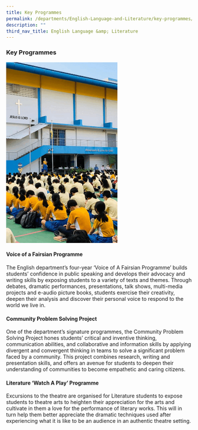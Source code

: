 ```yaml
---
title: Key Programmes
permalink: /departments/English-Language-and-Literature/key-programmes/
description: ""
third_nav_title: English Language &amp; Literature
---
```

### Key Programmes

<img src="/images/Dept Photos/EL-ezgif.gif" style="width:60%">


#### Voice of a Fairsian Programme

The English department’s four-year ‘Voice of A Fairsian Programme’ builds students’ confidence in public speaking and develops their advocacy and writing skills by exposing students to a variety of texts and themes. Through debates, dramatic performances, presentations, talk shows, multi-media projects and e-audio picture books, students exercise their creativity, deepen their analysis and discover their personal voice to respond to the world we live in.

#### Community Problem Solving Project  

One of the department’s signature programmes, the Community Problem Solving Project hones students’ critical and inventive thinking, communication abilities, and collaborative and information skills by applying divergent and convergent thinking in teams to solve a significant problem faced by a community. This project combines research, writing and presentation skills, and offers an avenue for students to deepen their understanding of communities to become empathetic and caring citizens.

  

#### Literature ‘Watch A Play’ Programme

Excursions to the theatre are organised for Literature students to expose students to theatre arts to heighten their appreciation for the arts and cultivate in them a love for the performance of literary works. This will in turn help them better appreciate the dramatic techniques used after experiencing what it is like to be an audience in an authentic theatre setting.